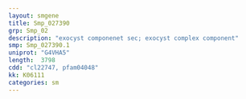```yaml
---
layout: smgene
title: Smp_027390
grp: Smp_02
description: "exocyst componenet sec; exocyst complex component"
smp: Smp_027390.1
uniprot: "G4VHA5"
length:  3798
cdd: "cl22747, pfam04048"
kk: K06111
categories: sm
---
```

